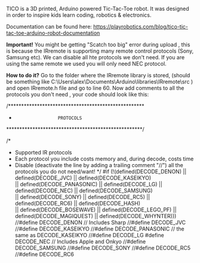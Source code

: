 TICO is a 3D printed, Arduino powered Tic-Tac-Toe robot.
It was designed in order to inspire kids learn coding, robotics & electronics.

Documentation can be found here:
https://playrobotics.com/blog/tico-tic-tac-toe-arduino-robot-documentation

**Important!**
You might be getting "Scatch too big" error during upload , this is because the IRremote is supporting many remote control protocols (Sony, Samsung etc).
We can disable all hte protocols we don't need. If you are using the same remote we used you will only need NEC protocol.

**How to do it?** Go to the folder where the IRremote library is stored, (should be something like C:\Users\alex\Documents\Arduino\libraries\IRremote\src ) and open IRremote.h file and go to line 60. 
Now add comments to all the protocols you don't need , your code should look like this:

/****************************************************
 *                     PROTOCOLS
 ****************************************************/

/*
 * Supported IR protocols
 * Each protocol you include costs memory and, during decode, costs time
 * Disable (deactivate the line by adding a trailing comment "//") all the protocols you do not need/want!
 */
#if (!(defined(DECODE_DENON) || defined(DECODE_JVC) || defined(DECODE_KASEIKYO) \
|| defined(DECODE_PANASONIC) || defined(DECODE_LG) || defined(DECODE_NEC) || defined(DECODE_SAMSUNG) \
|| defined(DECODE_SONY) || defined(DECODE_RC5) || defined(DECODE_RC6) || defined(DECODE_HASH) \
|| defined(DECODE_BOSEWAVE) || defined(DECODE_LEGO_PF) || defined(DECODE_MAGIQUEST) || defined(DECODE_WHYNTER)))
//#define DECODE_DENON        // Includes Sharp
//#define DECODE_JVC
//#define DECODE_KASEIKYO
//#define DECODE_PANASONIC    // the same as DECODE_KASEIKYO
//#define DECODE_LG
#define DECODE_NEC          // Includes Apple and Onkyo
//#define DECODE_SAMSUNG
//#define DECODE_SONY
//#define DECODE_RC5
//#define DECODE_RC6



